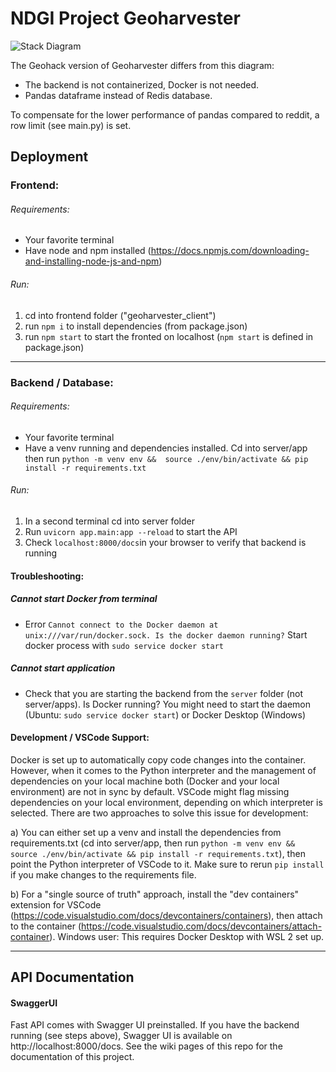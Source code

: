 # NDGI Project Geoharvester

![Stack Diagram](https://user-images.githubusercontent.com/36440175/220350037-c8300e83-8d18-4962-b99a-54b75f5c886a.PNG)

The Geohack version of Geoharvester differs from this diagram:

- The backend is not containerized, Docker is not needed.
- Pandas dataframe instead of Redis database.

To compensate for the lower performance of pandas compared to reddit, a row limit (see main.py) is set.

## Deployment

### Frontend:

###### Requirements:

- Your favorite terminal
- Have node and npm installed (https://docs.npmjs.com/downloading-and-installing-node-js-and-npm)

###### Run:

1. cd into frontend folder ("geoharvester_client")
2. run `npm i` to install dependencies (from package.json)
3. run `npm start` to start the fronted on localhost (`npm start` is defined in package.json)

---

### Backend / Database:

###### Requirements:

- Your favorite terminal
- Have a venv running and dependencies installed. Cd into server/app then run `python -m venv env &&  source ./env/bin/activate && pip install -r requirements.txt`

###### Run:

1. In a second terminal cd into server folder
2. Run `uvicorn app.main:app --reload` to start the API
3. Check `localhost:8000/docs`in your browser to verify that backend is running

#### Troubleshooting:

##### Cannot start Docker from terminal

- Error `Cannot connect to the Docker daemon at unix:///var/run/docker.sock. Is the docker daemon running?` Start docker process with `sudo service docker start`

##### Cannot start application

- Check that you are starting the backend from the `server` folder (not server/apps). Is Docker running? You might need to start the daemon (Ubuntu: `sudo service docker start`) or Docker Desktop (Windows)

#### Development / VSCode Support:

Docker is set up to automatically copy code changes into the container. However, when it comes to the Python interpreter and the management of dependencies on your local machine both (Docker and your local environment) are not in sync by default. VSCode might flag missing dependencies on your local environment, depending on which interpreter is selected. There are two approaches to solve this issue for development:

a) You can either set up a venv and install the dependencies from requirements.txt (cd into server/app, then run `python -m venv env &&  source ./env/bin/activate && pip install -r requirements.txt`), then point the Python interpreter of VSCode to it. Make sure to rerun `pip install` if you make changes to the requirements file.

b) For a "single source of truth" approach, install the "dev containers" extension for VSCode (https://code.visualstudio.com/docs/devcontainers/containers), then attach to the container (https://code.visualstudio.com/docs/devcontainers/attach-container). Windows user: This requires Docker Desktop with WSL 2 set up.

---

## API Documentation

#### SwaggerUI

Fast API comes with Swagger UI preinstalled. If you have the backend running (see steps above), Swagger UI is available on http://localhost:8000/docs. See the wiki pages of this repo for the documentation of this project.
